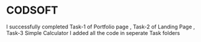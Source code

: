 # CODSOFT
I successfully completed Task-1 of Portfolio page , Task-2 of Landing Page , Task-3 Simple Calculator 
I added all the code in seperate Task folders 
